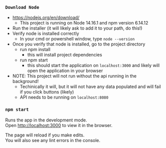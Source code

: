 ### `Download Node`
 - https://nodejs.org/en/download/
    - This project is running on Node 14.16.1 and npm version 6.14.12
 - Run the installer (it will likely ask to add it to your path, do this!)
 - Verify node is installed correctly
    - In your cmd or powershell window, type `node --version`
 - Once you verify that node is installed, go to the project directory
    - run npm install
        - this will install project dependencies
    - run npm start
        - this should start the application on `localhost:3000` and likely will open the application in your browser
 - NOTE: This project will not run without the api running in the background!
    - Techinically it will, but it will not have any data populated and will fail if you click buttons (likely)
    - API needs to be running on `localhost:8080`

### `npm start`

Runs the app in the development mode.\
Open [http://localhost:3000](http://localhost:3000) to view it in the browser.

The page will reload if you make edits.\
You will also see any lint errors in the console.
